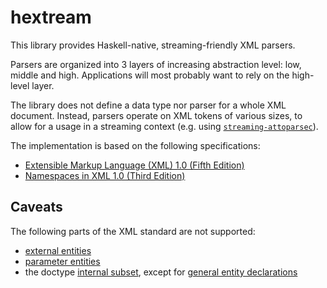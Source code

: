 # hextream

This library provides Haskell-native, streaming-friendly XML parsers.

Parsers are organized into 3 layers of increasing abstraction level: low, middle and high. Applications will most probably want to rely on the high-level layer.

The library does not define a data type nor parser for a whole XML document. Instead, parsers operate on XML tokens of various sizes, to allow for a usage in a streaming context (e.g. using [`streaming-attoparsec`](https://hackage.haskell.org/package/streaming-attoparsec)).

The implementation is based on the following specifications:
- [Extensible Markup Language (XML) 1.0 (Fifth Edition)](https://www.w3.org/TR/REC-xml/)
- [Namespaces in XML 1.0 (Third Edition)](https://www.w3.org/TR/xml-names/)


## Caveats

The following parts of the XML standard are not supported:
- [external entities](https://www.w3.org/TR/REC-xml/#sec-external-ent)
- [parameter entities](https://www.w3.org/TR/REC-xml/#dt-PE)
- the doctype [internal subset](https://www.w3.org/TR/REC-xml/#NT-intSubset), except for [general entity declarations](https://www.w3.org/TR/REC-xml/#NT-GEDecl)



